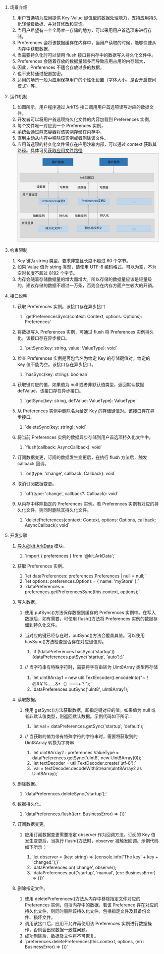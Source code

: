 1.  场景介绍

    1.  用户首选项为应用提供 Key-Value 键值型的数据处理能力，支持应用持久化轻量级数据，并对其修改和查询。
    2.  当用户希望有一个全局唯一存储的地方，可以采用用户首选项来进行存储。
    3.  Preferences 会将该数据缓存在内存中，当用户读取的时候，能够快速从内存中获取数据，
    4.  当需要持久化时可以使用 flush 接口将内存中的数据写入持久化文件中。
    5.  Preferences 会随着存放的数据量越多而导致应用占用的内存越大，
    6.  因此，Preferences 不适合存放过多的数据，
    7.  也不支持通过配置加密，
    8.  适用的场景一般为应用保存用户的个性化设置（字体大小，是否开启夜间模式）等。

2.  运作机制

    1.  如图所示，用户程序通过 ArkTS 接口调用用户首选项读写对应的数据文件。
    2.  开发者可以将用户首选项持久化文件的内容加载到 Preferences 实例，
    3.  每个文件唯一对应到一个 Preferences 实例，
    4.  系统会通过静态容器将该实例存储在内存中，
    5.  直到主动从内存中移除该实例或者删除该文件。
    6.  应用首选项的持久化文件保存在应用沙箱内部，可以通过 context 获取其路径。具体可见[获取应用文件路径](https://developer.huawei.com/consumer/cn/doc/harmonyos-guides-V5/application-context-stage-V5#%E8%8E%B7%E5%8F%96%E5%BA%94%E7%94%A8%E6%96%87%E4%BB%B6%E8%B7%AF%E5%BE%84)
        ![运行机制](../static/image/首选项/运行机制.png '运行机制')

3.  约束限制

    1.  Key 键为 string 类型，要求非空且长度不超过 80 个字节。
    2.  如果 Value 值为 string 类型，请使用 UTF-8 编码格式，可以为空，不为空时长度不超过 8192 个字节。
    3.  内存会随着存储数据量的增大而增大，所以存储的数据量应该是轻量级的，建议存储的数据不超过一万条，否则会在内存方面产生较大的开销。

4.  接口说明

    1.  获取 Preferences 实例。该接口存在异步接口

        1.  \`getPreferencesSync(context: Context, options: Options): Preferences\`

    2.  将数据写入 Preferences 实例，可通过 flush 将 Preferences 实例持久化。该接口存在异步接口。

        1.  \`putSync(key: string, value: ValueType): void\`

    3.  检查 Preferences 实例是否包含名为给定 Key 的存储键值对。给定的 Key 值不能为空。该接口存在异步接口。

        1.  \`hasSync(key: string): boolean\`

    4.  获取键对应的值，如果值为 null 或者非默认值类型，返回默认数据 defValue。该接口存在异步接口。

        1.  \`getSync(key: string, defValue: ValueType): ValueType\`

    5.  从 Preferences 实例中删除名为给定 Key 的存储键值对。该接口存在异步接口。

        1.  \`deleteSync(key: string): void\`

    6.  将当前 Preferences 实例的数据异步存储到用户首选项持久化文件中。

        1.  \`flush(callback: AsyncCallback): void\`

    7.  订阅数据变更，订阅的数据发生变更后，在执行 flush 方法后，触发 callback 回调。

        1.  \`on(type: 'change', callback: Callback): void\`

    8.  取消订阅数据变更。

        1.  \`off(type: 'change', callback?: Callback): void\`

    9.  从内存中移除指定的 Preferences 实例。若 Preferences 实例有对应的持久化文件，则同时删除其持久化文件。

        1.  \`deletePreferences(context: Context, options: Options, callback: AsyncCallback): void\`

5.  开发步骤

    1.  导入@kit.ArkData 模块。

        1.  \`import { preferences } from '@kit.ArkData';\`

    2.  获取 Preferences 实例。

        1.  \`let dataPreferences: preferences.Preferences | null = null;\`
        2.  \`let options: preferences.Options = { name: 'myStore' };\`
        3.  \`dataPreferences = preferences.getPreferencesSync(this.context, options);\`

    3.  写入数据。

        1.  使用 putSync()方法保存数据到缓存的 Preferences 实例中。在写入数据后，如有需要，可使用 flush()方法将 Preferences 实例的数据存储到持久化文件。
        2.  当对应的键已经存在时，putSync()方法会覆盖其值。可以使用 hasSync()方法检查是否存在对应键值对。

            1.  \`if (!dataPreferences.hasSync('startup')) {dataPreferences.putSync('startup', 'auto');}\`

        3.  // 当字符串有特殊字符时，需要将字符串转为 Uint8Array 类型再存储

            1.  \`let uInt8Array1 = new util.TextEncoder().encodeInto("\~！@#￥%……&\*（）——+？");\`
            2.  \`dataPreferences.putSync('uInt8', uInt8Array1);\`

    4.  读取数据。

        1.  使用 getSync()方法获取数据，即指定键对应的值。如果值为 null 或者非默认值类型，则返回默认数据。示例代码如下所示：

            1.  \`let val = dataPreferences.getSync('startup', 'default');\`

        2.  // 当获取的值为带有特殊字符的字符串时，需要将获取到的 Uint8Array 转换为字符串

            1.  \`let uInt8Array2 : preferences.ValueType = dataPreferences.getSync('uInt8', new Uint8Array(0));\`
            2.  \`let textDecoder = util.TextDecoder.create('utf-8');\`
            3.  \`val = textDecoder.decodeWithStream(uInt8Array2 as Uint8Array);\`

    5.  删除数据。

        1.  \`dataPreferences.deleteSync('startup');\`

    6.  数据持久化。

        1.  \`dataPreferences.flush((err: BusinessError) => {})\`

    7.  订阅数据变更。

        1.  应用订阅数据变更需要指定 observer 作为回调方法。订阅的 Key 值发生变更后，当执行 flush()方法时，observer 被触发回调。示例代码如下所示：

            1.  \`let observer = (key: string) => {console.info('The key' + key + 'changed.');}\`
            2.  \`dataPreferences.on('change', observer);\`
            3.  \`dataPreferences.put('startup', 'manual', (err: BusinessError) => {})\`

    8.  删除指定文件。

        1.  使用 deletePreferences()方法从内存中移除指定文件对应的 Preferences 实例，包括内存中的数据。若该 Preference 存在对应的持久化文件，则同时删除该持久化文件，包括指定文件及其备份文件、损坏文件。
        2.  调用该接口后，应用不允许再使用该 Preferences 实例进行数据操作，否则会出现数据一致性问题。
        3.  成功删除后，数据及文件将不可恢复。
        4.  \`preferences.deletePreferences(this.context, options, (err: BusinessError) => {})\`
